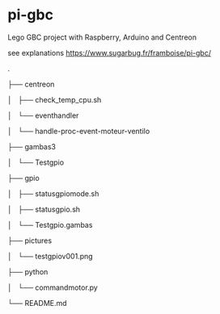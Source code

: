 # pi-gbc
Lego GBC project with Raspberry, Arduino and Centreon

see explanations https://www.sugarbug.fr/framboise/pi-gbc/

.

├── centreon

│   ├── check_temp_cpu.sh

│   └── eventhandler

│       └── handle-proc-event-moteur-ventilo

├── gambas3

│   └── Testgpio

├── gpio

│   ├── statusgpiomode.sh

│   ├── statusgpio.sh

│   └── Testgpio.gambas

├── pictures

│   └── testgpiov001.png

├── python

│   └── commandmotor.py

└── README.md
